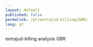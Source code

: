 ```yaml
---
layout: default
published: false
permalink: /pt/extrajud-killing/GBR/
lang: pt
---
```


extrajud-killing analysis GBR
